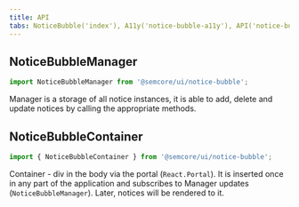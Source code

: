```yaml
---
title: API
tabs: NoticeBubble('index'), A11y('notice-bubble-a11y'), API('notice-bubble-api'), Example('notice-bubble-example'), Changelog('notice-bubble-changelog')
---
```


## NoticeBubbleManager

```js
import NoticeBubbleManager from '@semcore/ui/notice-bubble';
```

Manager is a storage of all notice instances, it is able to add, delete and update notices by calling the appropriate methods.

<TypesView type="NoticeBubbleManagerClass" :types={...types} />

## NoticeBubbleContainer

```js
import { NoticeBubbleContainer } from '@semcore/ui/notice-bubble';
```

Container - div in the body via the portal (`React.Portal`). It is inserted once in any part of the application and subscribes to Manager updates (`NoticeBubbleManager`). Later, notices will be rendered to it.

<TypesView type="NoticeBubbleContainerProps" :types={...types} />

<script setup>import { data as types } from '@types.data.ts';</script>